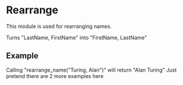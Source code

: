 Rearrange
=========

This module is used for rearranging names.

Turns "LastName, FirstName" into "FirstName, LastName"

## Example

Calling "rearrange_name("Turing, Alan")" will return "Alan Turing"
Just pretend
there are 2 more examples here

